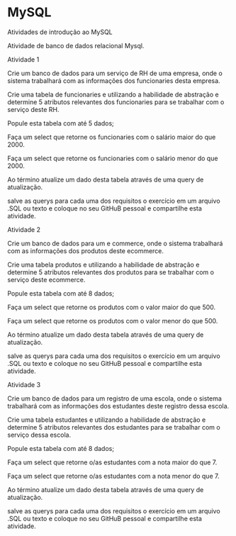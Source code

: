 # MySQL
Atividades de introdução ao MySQL

Atividade de banco de dados relacional Mysql.

Atividade 1

Crie um banco de dados para um serviço de RH de uma empresa, onde o sistema trabalhará com as informações dos funcionaries desta empresa. 

Crie uma tabela de funcionaries e utilizando a habilidade de abstração e determine 5 atributos relevantes dos funcionaries para se trabalhar com o serviço deste RH.

Popule esta tabela com até 5 dados;

Faça um select que retorne os funcionaries com o salário maior do que 2000.

Faça um select que retorne os funcionaries com o salário menor do que 2000.

Ao término atualize um dado desta tabela através de uma query de atualização.

salve as querys para cada uma dos requisitos o exercício em um arquivo .SQL ou texto e coloque no seu GitHuB pessoal e compartilhe esta atividade.

Atividade 2

Crie um banco de dados para um e commerce, onde o sistema trabalhará com as informações dos produtos deste ecommerce. 

Crie uma tabela produtos e utilizando a habilidade de abstração e determine 5 atributos relevantes dos produtos para se trabalhar com o serviço deste ecommerce.

Popule esta tabela com até 8 dados;

Faça um select que retorne os produtos com o valor maior do que 500.

Faça um select que retorne os produtos com o valor menor do que 500.

Ao término atualize um dado desta tabela através de uma query de atualização.

salve as querys para cada uma dos requisitos o exercício em um arquivo .SQL ou texto e coloque no seu GitHuB pessoal e compartilhe esta atividade.
 
Atividade 3

Crie um banco de dados para um registro de uma escola, onde o sistema trabalhará com as informações dos estudantes deste registro dessa escola. 

Crie uma tabela estudantes e utilizando a habilidade de abstração e determine 5 atributos relevantes dos estudantes para se trabalhar com o serviço dessa escola.

Popule esta tabela com até 8 dados;

Faça um select que retorne o/as estudantes  com a nota maior do que 7.

Faça um select que retorne o/as estudantes  com a nota menor do que 7.

Ao término atualize um dado desta tabela através de uma query de atualização.

salve as querys para cada uma dos requisitos o exercício em um arquivo .SQL ou texto e coloque no seu GitHuB pessoal e compartilhe esta atividade.
